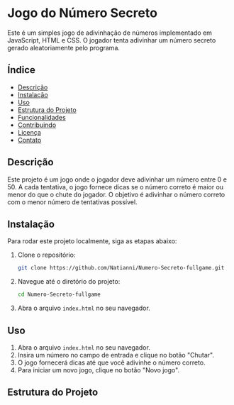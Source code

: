 # Jogo do Número Secreto

Este é um simples jogo de adivinhação de números implementado em JavaScript, HTML e CSS. O jogador tenta adivinhar um número secreto gerado aleatoriamente pelo programa.

## Índice

- [Descrição](#descrição)
- [Instalação](#instalação)
- [Uso](#uso)
- [Estrutura do Projeto](#estrutura-do-projeto)
- [Funcionalidades](#funcionalidades)
- [Contribuindo](#contribuindo)
- [Licença](#licença)
- [Contato](#contato)

## Descrição

Este projeto é um jogo onde o jogador deve adivinhar um número entre 0 e 50. A cada tentativa, o jogo fornece dicas se o número correto é maior ou menor do que o chute do jogador. O objetivo é adivinhar o número correto com o menor número de tentativas possível.

## Instalação

Para rodar este projeto localmente, siga as etapas abaixo:

1. Clone o repositório:
    ```bash
    git clone https://github.com/Natianni/Numero-Secreto-fullgame.git
    ```
2. Navegue até o diretório do projeto:
    ```bash
    cd Numero-Secreto-fullgame
    ```
3. Abra o arquivo `index.html` no seu navegador.

## Uso

1. Abra o arquivo `index.html` no seu navegador.
2. Insira um número no campo de entrada e clique no botão "Chutar".
3. O jogo fornecerá dicas até que você adivinhe o número correto.
4. Para iniciar um novo jogo, clique no botão "Novo jogo".

## Estrutura do Projeto


